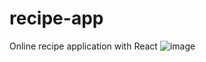 # recipe-app
Online recipe application with React
![image](https://user-images.githubusercontent.com/79558897/125150464-f8cde680-e10d-11eb-9851-b586b06f138c.png)

